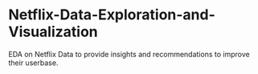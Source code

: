 # Netflix-Data-Exploration-and-Visualization
EDA on Netflix Data to provide insights and recommendations to improve their userbase. 
